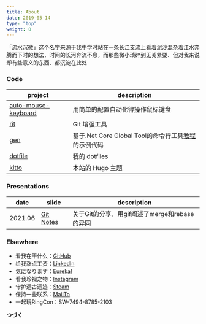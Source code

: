 ```yaml
---
title: About
date: 2019-05-14
type: "top"
weight: 0
---
```


「流水沉微」这个名字来源于我中学时站在一条长江支流上看着泥沙混杂着江水奔腾而下时的想法，时间的长河奔流不息，而那些微小琐碎到无关紧要、但对我来说却有些意义的东西、都沉淀在此处


### Code

| project                                                                | description                                                                 |
| --------                                                               | -----------                                                                 |
| [auto-mouse-keyboard](https://github.com/keaising/auto-mouse-keyboard) | 用简单的配置自动化得操作鼠标键盘                                            |
| [rit](https://github.com/keaising/rit)                                 | Git 增强工具                                                                |
| [gen](https://github.com/keaising/gen)                                 | 基于.Net Core Global Tool的命令行工具[教程](/tags/cli-in-csharp/)的示例代码 |
| [dotfile](https://github.com/keaising/dotfile)                         | 我的 dotfiles                                                               |
| [kitto](https://github.com/keaising/kitto)                             | 本站的 Hugo 主题                                                            |

### Presentations

| date    | slide                                        | description                                   |
| ---     | ---                                          | ---                                           |
| 2021.06 | [Git Notes](https://shuxiao.wang/share/git/) | 关于Git的分享，用gif阐述了merge和rebase的异同 |

### Elsewhere

+ 看我在干什么：[GitHub](https://github.com/keaising)
+ 给我涨点工资：[LinkedIn](https://www.linkedin.com/in/wangshuxiao/)
+ 気になります：[Eureka!](https://shuxiao.wang/eureka)
+ 看我珍视之物：[Instagram](https://www.instagram.com/asukayui/)
+ 守护远古遗迹：[Steam](https://steamcommunity.com/id/asukayui/)
+ 保持一些联系：[MailTo](mailto:keaising@gmail.com)
+ 一起玩RingCon：SW-7494-8785-2103

**つづく** 
